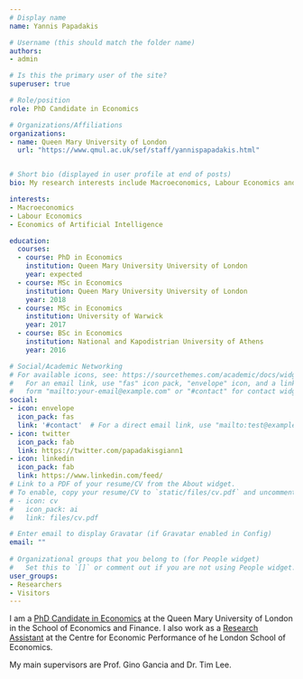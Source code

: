 ```yaml
---
# Display name
name: Yannis Papadakis

# Username (this should match the folder name)
authors:
- admin

# Is this the primary user of the site?
superuser: true

# Role/position
role: PhD Candidate in Economics

# Organizations/Affiliations
organizations:
- name: Queen Mary University of London
  url: "https://www.qmul.ac.uk/sef/staff/yannispapadakis.html"


# Short bio (displayed in user profile at end of posts)
bio: My research interests include Macroeconomics, Labour Economics and Economics of Artificial Intelligence.

interests:
- Macroeconomics
- Labour Economics
- Economics of Artificial Intelligence

education:
  courses:
  - course: PhD in Economics
    institution: Queen Mary University University of London
    year: expected
  - course: MSc in Economics
    institution: Queen Mary University University of London
    year: 2018
  - course: MSc in Economics
    institution: University of Warwick
    year: 2017
  - course: BSc in Economics
    institution: National and Kapodistrian University of Athens
    year: 2016

# Social/Academic Networking
# For available icons, see: https://sourcethemes.com/academic/docs/widgets/#icons
#   For an email link, use "fas" icon pack, "envelope" icon, and a link in the
#   form "mailto:your-email@example.com" or "#contact" for contact widget.
social:
- icon: envelope
  icon_pack: fas
  link: '#contact'  # For a direct email link, use "mailto:test@example.org".
- icon: twitter
  icon_pack: fab
  link: https://twitter.com/papadakisgiann1
- icon: linkedin
  icon_pack: fab
  link: https://www.linkedin.com/feed/
# Link to a PDF of your resume/CV from the About widget.
# To enable, copy your resume/CV to `static/files/cv.pdf` and uncomment the lines below.  
# - icon: cv
#   icon_pack: ai
#   link: files/cv.pdf

# Enter email to display Gravatar (if Gravatar enabled in Config)
email: ""
  
# Organizational groups that you belong to (for People widget)
#   Set this to `[]` or comment out if you are not using People widget.  
user_groups:
- Researchers
- Visitors
---
```


I am a <a href="https://www.qmul.ac.uk/sef/staff/yannispapadakis.html">PhD Candidate in Economics</a> at the Queen Mary University of London in the School of Economics and Finance.
I also work  as a <a href="https://cep.lse.ac.uk/_new/staff/person.asp?id=10657">Research Assistant</a>  at the Centre for Economic Performance of he London School of Economics. 

My main supervisors are Prof. Gino Gancia and Dr. Tim Lee.
